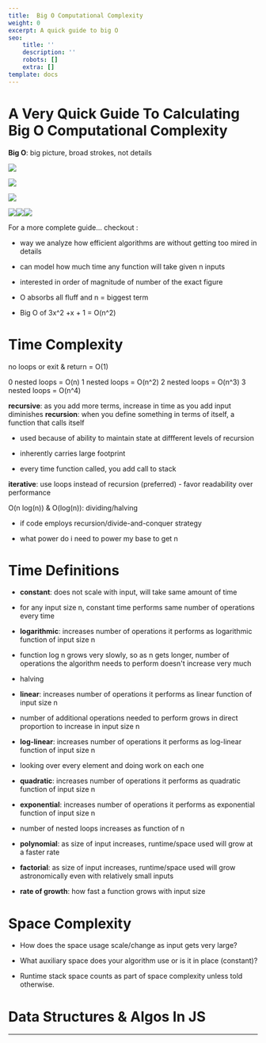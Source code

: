 ```yaml
---
title:  Big O Computational Complexity
weight: 0
excerpt: A quick guide to big O
seo:
    title: ''
    description: ''
    robots: []
    extra: []
template: docs
---
```


# A Very Quick Guide To Calculating Big O Computational Complexity

**Big O**: big picture, broad strokes, not details

![](https://miro.medium.com/max/630/0*lte81mEvgEPYXodB.png)

![](https://miro.medium.com/max/304/1*5t2u8n1uKhioIzZIXX2zbg.png)

![](https://miro.medium.com/max/563/1*HhXmG2cNdg8y4ZCCQGTyuQ.png)

![](https://miro.medium.com/max/630/1*ULeXxVCDkF73GwhsxyM_2g.png)![](https://miro.medium.com/max/900/1*hkZWlUgFyOSaLD5Uskv0tQ.png)![](https://miro.medium.com/max/1115/1*COjzunj0-FsMJ0d7v7Z-6g.png)

For a more complete guide… checkout :

-   way we analyze how efficient algorithms are without getting too mired in details

-   can model how much time any function will take given n inputs

-   interested in order of magnitude of number of the exact figure

-   O absorbs all fluff and n = biggest term

-   Big O of 3x^2 +x + 1 = O(n^2)

# Time Complexity

no loops or exit & return = O(1)

0 nested loops = O(n)
1 nested loops = O(n^2)
2 nested loops = O(n^3)
3 nested loops = O(n^4)

**recursive**: as you add more terms, increase in time as you add input diminishes
**recursion**: when you define something in terms of itself, a function that calls itself

-   used because of ability to maintain state at diffferent levels of recursion

-   inherently carries large footprint

-   every time function called, you add call to stack

**iterative**: use loops instead of recursion (preferred)
\- favor readability over performance

O(n log(n)) & O(log(n)): dividing/halving

-   if code employs recursion/divide-and-conquer strategy

-   what power do i need to power my base to get n

# Time Definitions

-   **constant**: does not scale with input, will take same amount of time

-   for any input size n, constant time performs same number of operations every time

-   **logarithmic**: increases number of operations it performs as logarithmic function of input size n

-   function log n grows very slowly, so as n gets longer, number of operations the algorithm needs to perform doesn't increase very much

-   halving

-   **linear**: increases number of operations it performs as linear function of input size n

-   number of additional operations needed to perform grows in direct proportion to increase in input size n

-   **log-linear**: increases number of operations it performs as log-linear function of input size n

-   looking over every element and doing work on each one

-   **quadratic**: increases number of operations it performs as quadratic function of input size n

-   **exponential**: increases number of operations it performs as exponential function of input size n

-   number of nested loops increases as function of n

-   **polynomial**: as size of input increases, runtime/space used will grow at a faster rate

-   **factorial**: as size of input increases, runtime/space used will grow astronomically even with relatively small inputs

-   **rate of growth**: how fast a function grows with input size

# Space Complexity

-   How does the space usage scale/change as input gets very large?

-   What auxiliary space does your algorithm use or is it in place (constant)?

-   Runtime stack space counts as part of space complexity unless told otherwise.

# Data Structures & Algos In JS

---
